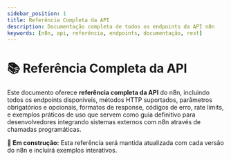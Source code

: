 ```yaml
---
sidebar_position: 1
title: Referência Completa da API
description: Documentação completa de todos os endpoints da API n8n
keywords: [n8n, api, referência, endpoints, documentação, rest]
---
```


# 📚 Referência Completa da API

Este documento oferece **referência completa da API** do n8n, incluindo todos os endpoints disponíveis, métodos HTTP suportados, parâmetros obrigatórios e opcionais, formatos de response, códigos de erro, rate limits, e exemplos práticos de uso que servem como guia definitivo para desenvolvedores integrando sistemas externos com n8n através de chamadas programáticas.

**🔄 Em construção:** Esta referência será mantida atualizada com cada versão do n8n e incluirá exemplos interativos.
